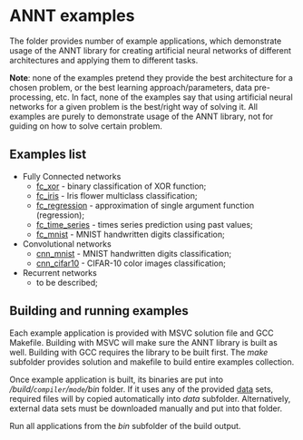 # ANNT examples

The folder provides number of example applications, which demonstrate usage of the ANNT library for creating artificial neural networks of different architectures and applying them to different tasks.

**Note**: none of the examples pretend they provide the best architecture for a chosen problem, or the best learning approach/parameters, data pre-processing, etc. In fact, none of the examples say that using artificial neural networks for a given problem is the best/right way of solving it. All examples are purely to demonstrate usage of the ANNT library, not for guiding on how to solve certain problem.

## Examples list

* Fully Connected networks
  - [fc_xor](fc_xor/) - binary classification of XOR function;
  - [fc_iris](fc_iris/) - Iris flower multiclass classification;
  - [fc_regression](fc_regression/) - approximation of single argument function (regression);
  - [fc_time_series](fc_time_series/) - times series prediction using past values;
  - [fc_mnist](fc_mnist/) - MNIST handwritten digits classification;
* Convolutional networks
  - [cnn_mnist](cnn_mnist/) - MNIST handwritten digits classification;
  - [cnn_cifar10](cnn_cifar10/) - CIFAR-10 color images classification;
* Recurrent networks
  - to be described;

## Building and running examples

Each example application is provided with MSVC solution file and GCC Makefile. Building with MSVC will make sure the ANNT library is built as well. Building with GCC requires the library to be built first. The *make* subfolder provides solution and makefile to build entire examples collection.

Once example application is built, its binaries are put into */build/`compiler`/`mode`/bin* folder. If it uses any of the provided [data](data/) sets, required files will by copied automatically into *data* subfolder. Alternatively, external data sets must be downloaded manually and put into that folder.

Run all applications from the *bin* subfolder of the build output.
